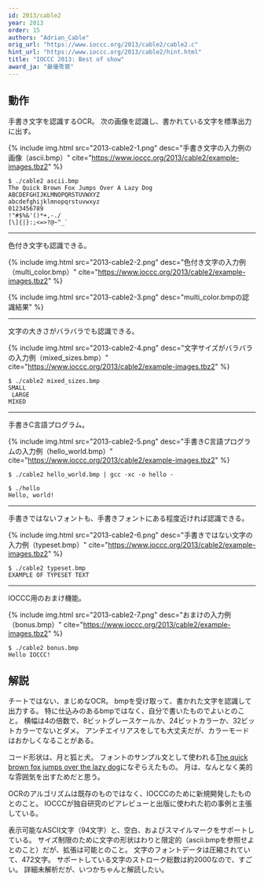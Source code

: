 ```yaml
---
id: 2013/cable2
year: 2013
order: 15
authors: "Adrian_Cable"
orig_url: "https://www.ioccc.org/2013/cable2/cable2.c"
hint_url: "https://www.ioccc.org/2013/cable2/hint.html"
title: "IOCCC 2013: Best of show"
award_ja: "最優秀賞"
---
```


## 動作

手書き文字を認識するOCR。
次の画像を認識し、書かれている文字を標準出力に出す。

{% include img.html src="2013-cable2-1.png" desc="手書き文字の入力例の画像（ascii.bmp）" cite="https://www.ioccc.org/2013/cable2/example-images.tbz2" %}

```
$ ./cable2 ascii.bmp
The Quick Brown Fox Jumps Over A Lazy Dog
ABCDEFGHIJKLMNOPQRSTUVWXYZ
abcdefghijklmnopqrstuvwxyz
0123456789
!"#$%&'()*+,-./
[\]{|}:;<=>?@~^_`
```

---

色付き文字も認識できる。

{% include img.html src="2013-cable2-2.png" desc="色付き文字の入力例（multi_color.bmp）" cite="https://www.ioccc.org/2013/cable2/example-images.tbz2" %}

{% include img.html src="2013-cable2-3.png" desc="multi_color.bmpの認識結果" %}

---

文字の大きさがバラバラでも認識できる。

{% include img.html src="2013-cable2-4.png" desc="文字サイズがバラバラの入力例（mixed_sizes.bmp）" cite="https://www.ioccc.org/2013/cable2/example-images.tbz2" %}

```
$ ./cable2 mixed_sizes.bmp
SMALL
 LARGE
MIXED
```

---

手書きC言語プログラム。

{% include img.html src="2013-cable2-5.png" desc="手書きC言語プログラムの入力例（hello_world.bmp）" cite="https://www.ioccc.org/2013/cable2/example-images.tbz2" %}

```
$ ./cable2 hello_world.bmp | gcc -xc -o hello -

$ ./hello
Hello, world!
```

---

手書きではないフォントも、手書きフォントにある程度近ければ認識できる。

{% include img.html src="2013-cable2-6.png" desc="手書きではない文字の入力例（typeset.bmp）" cite="https://www.ioccc.org/2013/cable2/example-images.tbz2" %}

```
$ ./cable2 typeset.bmp
EXAMPLE OF TYPESET TEXT
```

---

IOCCC用のおまけ機能。

{% include img.html src="2013-cable2-7.png" desc="おまけの入力例（bonus.bmp）" cite="https://www.ioccc.org/2013/cable2/example-images.tbz2" %}

```
$ ./cable2 bonus.bmp
Hello IOCCC!
```

## 解説

チートではない、まじめなOCR。
bmpを受け取って、書かれた文字を認識して出力する。
特に仕込みのあるbmpではなく、自分で書いたものでよいとのこと。
横幅は4の倍数で、8ビットグレースケールか、24ビットカラーか、32ビットカラーでないとダメ。
アンチエイリアスをしても大丈夫だが、カラーモードはおかしくなることがある。

コード形状は、月と狐と犬。
フォントのサンプル文として使われる[The quick brown fox jumps over the lazy dog](https://ja.wikipedia.org/wiki/The_quick_brown_fox_jumps_over_the_lazy_dog)になぞらえたもの。
月は、なんとなく美的な雰囲気を出すためだと思う。

OCRのアルゴリズムは既存のものではなく、IOCCCのために新規開発したものとのこと。
IOCCCが独自研究のピアレビューと出版に使われた初の事例と主張している。

表示可能なASCII文字（94文字）と、空白、およびスマイルマークをサポートしている。
サイズ制限のために文字の形状はわりと限定的（ascii.bmpを参照せよとのこと）だが、拡張は可能とのこと。
文字のフォントデータは圧縮されていて、472文字。
サポートしている文字のストローク総数は約2000なので、すごい。
詳細未解析だが、いつかちゃんと解読したい。
